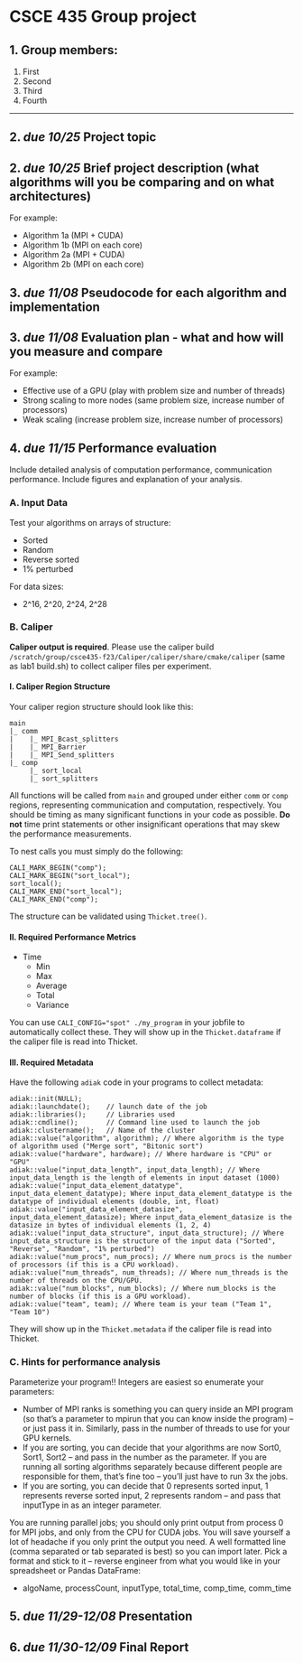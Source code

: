 # CSCE 435 Group project

## 1. Group members:
1. First
2. Second
3. Third
4. Fourth

---

## 2. _due 10/25_ Project topic

## 2. _due 10/25_ Brief project description (what algorithms will you be comparing and on what architectures)

For example:
- Algorithm 1a (MPI + CUDA)
- Algorithm 1b (MPI on each core)
- Algorithm 2a (MPI + CUDA)
- Algorithm 2b (MPI on each core)

## 3. _due 11/08_ Pseudocode for each algorithm and implementation

## 3. _due 11/08_ Evaluation plan - what and how will you measure and compare

For example:
- Effective use of a GPU (play with problem size and number of threads)
- Strong scaling to more nodes (same problem size, increase number of processors)
- Weak scaling (increase problem size, increase number of processors)

## 4. _due 11/15_ Performance evaluation

Include detailed analysis of computation performance, communication performance. Include figures and explanation of your analysis.

### A. Input Data
Test your algorithms on arrays of structure:
- Sorted
- Random
- Reverse sorted
- 1% perturbed

For data sizes:
- 2^16, 2^20, 2^24, 2^28

### B. Caliper

**Caliper output is required**. Please use the caliper build `/scratch/group/csce435-f23/Caliper/caliper/share/cmake/caliper` (same as lab1 build.sh) to collect caliper files per experiment.

#### I. Caliper Region Structure
Your caliper region structure should look like this:
```
main
|_ comm
|    |_ MPI_Bcast_splitters
|    |_ MPI_Barrier
|    |_ MPI_Send_splitters
|_ comp
     |_ sort_local
     |_ sort_splitters
```
All functions will be called from `main` and grouped under either `comm` or `comp` regions, representing communication and computation, respectively. You should be timing as many significant functions in your code as possible. **Do not** time print statements or other insignificant operations that may skew the performance measurements.

To nest calls you must simply do the following:
```
CALI_MARK_BEGIN("comp");
CALI_MARK_BEGIN("sort_local");
sort_local();
CALI_MARK_END("sort_local");
CALI_MARK_END("comp");
```
The structure can be validated using `Thicket.tree()`.

#### II. Required Performance Metrics
- Time
    - Min
    - Max
    - Average
    - Total
    - Variance

You can use `CALI_CONFIG="spot" ./my_program` in your jobfile to automatically collect these. They will show up in the `Thicket.dataframe` if the caliper file is read into Thicket.

#### III. Required Metadata

Have the following `adiak` code in your programs to collect metadata:
```
adiak::init(NULL);
adiak::launchdate();    // launch date of the job
adiak::libraries();     // Libraries used
adiak::cmdline();       // Command line used to launch the job
adiak::clustername();   // Name of the cluster
adiak::value("algorithm", algorithm); // Where algorithm is the type of algorithm used ("Merge sort", "Bitonic sort")
adiak::value("hardware", hardware); // Where hardware is "CPU" or "GPU"
adiak::value("input_data_length", input_data_length); // Where input_data_length is the length of elements in input dataset (1000)
adiak::value("input_data_element_datatype", input_data_element_datatype); Where input_data_element_datatype is the datatype of individual elements (double, int, float)
adiak::value("input_data_element_datasize", input_data_element_datasize); Where input_data_element_datasize is the datasize in bytes of individual elements (1, 2, 4)
adiak::value("input_data_structure", input_data_structure); // Where input_data_structure is the structure of the input data ("Sorted", "Reverse", "Random", "1% perturbed")
adiak::value("num_procs", num_procs); // Where num_procs is the number of processors (if this is a CPU workload).
adiak::value("num_threads", num_threads); // Where num_threads is the number of threads on the CPU/GPU.
adiak::value("num_blocks", num_blocks); // Where num_blocks is the number of blocks (if this is a GPU workload).
adiak::value("team", team); // Where team is your team ("Team 1", "Team 10")
```

They will show up in the `Thicket.metadata` if the caliper file is read into Thicket.

### C. Hints for performance analysis

Parameterize your program!!  Integers are easiest so enumerate your parameters:
- Number of MPI ranks is something you can query inside an MPI program (so that’s a parameter to mpirun that you can know inside the program) – or just pass it in. Similarly, pass in the number of threads to use for your GPU kernels.
- If you are sorting, you can decide that your algorithms are now Sort0, Sort1, Sort2 – and pass in the number as the parameter. If you are running all sorting algorithms separately because different people are responsible for them, that’s fine too – you’ll just have to run 3x the jobs.
- If you are sorting, you can decide that 0 represents sorted input, 1 represents reverse sorted input, 2 represents random – and pass that inputType in as an integer parameter.

You are running parallel jobs; you should only print output from process 0 for MPI jobs, and only from the CPU for CUDA jobs.
You will save yourself a lot of headache if you only print the output you need.  A well formatted line (comma separated or tab separated is best) so you can import later.
Pick a format and stick to it – reverse engineer from what you would like in your spreadsheet or Pandas DataFrame:
- algoName, processCount, inputType, total_time, comp_time, comm_time

## 5. _due 11/29-12/08_ Presentation

## 6. _due 11/30-12/09_ Final Report